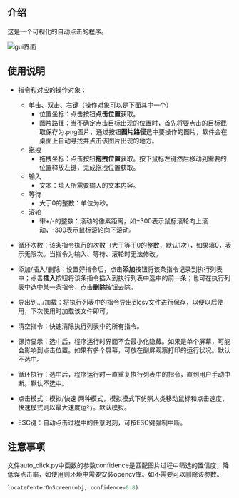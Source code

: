 ## 介绍
这是一个可视化的自动点击的程序。

![gui界面](https://github.com/junnnier/auto_click/blob/main/gui.png)
## 使用说明
- 指令和对应的操作对象：
    - 单击、双击、右键（操作对象可以是下面其中一个）
        - 位置坐标：点击按钮**点击位置**获取。
        - 图片路径：当不确定点击目标出现的位置时，首先将要点击的目标截取保存为.png图片，通过按钮**图片路径**选中要操作的图片，软件会在桌面上自动寻找并点击该图片出现的地方。
    - 拖拽
        - 拖拽坐标：点击按钮**拖拽位置**获取。按下鼠标左键然后移动到需要的位置释放左键，完成拖拽位置获取。
    - 输入
        - 文本：填入所需要输入的文本内容。
    - 等待
        - 大于0的整数：单位为秒。
    - 滚轮
        - 带+/-的整数：滚动的像素距离，如+300表示鼠标滚轮向上滚动，-300表示鼠标滚轮向下滚动。

- 循环次数：该条指令执行的次数（大于等于0的整数，默认1次），如果填0，表示无限次。当指令为输入、等待、滚轮时无法修改。

- 添加/插入/删除：设置好指令后，点击**添加**按钮将该条指令记录到执行列表中；点击**插入**按钮将该条指令插入到执行列表中选中的前一条；也可在执行列表中选中某一条指令，点击**删除**按钮去除。

- 导出到.../加载：将执行列表中的指令导出到csv文件进行保存，以便以后使用，下次使用时加载该文件即可。

- 清空指令：快速清除执行列表中的所有指令。

- 保持显示：选中后，程序运行时界面不会最小化隐藏。如果是单个屏幕，可能会影响到点击位置。如果有多个屏幕，可放在副屏观察打印的运行状况。默认不选中。

- 循环执行：选中后，程序运行时一直重复执行列表中的指令，直到用户手动中断。默认不选中。

- 点击模式：模拟/快速 两种模式，模拟模式下仿照人类移动鼠标和点击速度，快速模式则以最大速度运行。默认模拟。

- ESC键：自动点击过程中的任意时刻，可按ESC键强制中断。
## 注意事项
文件auto_click.py中函数的参数confidence是匹配图片过程中筛选的置信度，降低误点击率，如使用则环境中需要安装opencv库。如不需要可以删除该参数。
~~~ python
locateCenterOnScreen(obj, confidence=0.8)
~~~
